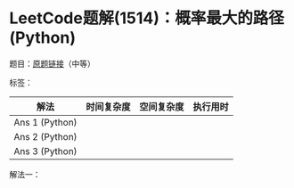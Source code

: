 # LeetCode题解(1514)：概率最大的路径(Python)

题目：[原题链接](https://leetcode-cn.com/problems/path-with-maximum-probability/)（中等）

标签：

| 解法           | 时间复杂度 | 空间复杂度 | 执行用时 |
| -------------- | ---------- | ---------- | -------- |
| Ans 1 (Python) |            |            |          |
| Ans 2 (Python) |            |            |          |
| Ans 3 (Python) |            |            |          |

解法一：

